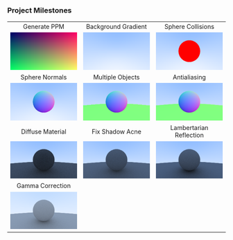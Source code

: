 ### Project Milestones

<table width="100%">
  <tr>
  <td width="33.3%" align="center">Generate PPM</td>
  <td width="33.3%" align="center">Background Gradient</td>
  <td width="33.3%" align="center">Sphere Collisions</td>
  </tr>
  <tr>
  <td width="33.3%"><img src="/images/image1.png?raw=true"/></td>
  <td width="33.3%"><img src="/images/image2.png?raw=true"/></td>
  <td width="33.3%"><img src="/images/image3.png?raw=true"/></td>
  </tr>
  <tr>
  <td width="33.3%" align="center">Sphere Normals</td>
  <td width="33.3%" align="center">Multiple Objects</td>
  <td width="33.3%" align="center">Antialiasing</td>
  </tr>
  <tr>
  <td width="33.3%"><img src="/images/image4.png?raw=true"/></td>
  <td width="33.3%"><img src="/images/image5.png?raw=true"/></td>
  <td width="33.3%"><img src="/images/image6.png?raw=true"/></td>
  </tr>
  <tr>
  <td width="33.3%" align="center">Diffuse Material</td>
  <td width="33.3%" align="center">Fix Shadow Acne</td>
  <td width="33.3%" align="center">Lambertarian Reflection</td>
  </tr>
  <tr>
  <td width="33.3%"><img src="/images/image7.png?raw=true"/></td>
  <td width="33.3%"><img src="/images/image8.png?raw=true"/></td>
  <td width="33.3%"><img src="/images/image9.png?raw=true"/></td>
  </tr>
  <tr>
  <td width="33.3%" align="center">Gamma Correction</td>
  <td width="33.3%" align="center"></td>
  <td width="33.3%" align="center"></td>
  </tr>
  <tr>
  <td width="33.3%"><img src="/images/image10.png?raw=true"/></td>
  <td width="33.3%"></td>
  <td width="33.3%"></td>
  </tr>
</table>